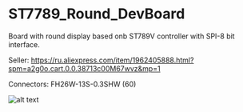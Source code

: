 # ST7789_Round_DevBoard
Board with round display based onb ST789V controller with SPI-8 bit interface.

Seller:
https://ru.aliexpress.com/item/1962405888.html?spm=a2g0o.cart.0.0.38713c00M67wvz&mp=1

Connectors:
FH26W-13S-0.3SHW (60)

![alt text](https://ibb.co/NY9GRtN)
